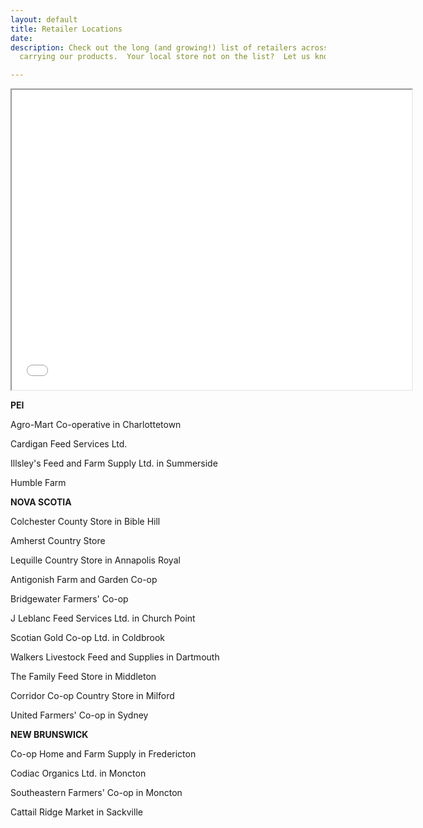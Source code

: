 ```yaml
---
layout: default
title: Retailer Locations
date: 
description: Check out the long (and growing!) list of retailers across the Maritimes
  carrying our products.  Your local store not on the list?  Let us know!

---
```

<iframe src="[https://www.google.com/maps/d/u/0/edit?mid=1O5Tnl2vX9YFPPJVzGz6iI2q9JQ8&usp=sharing](https://www.google.com/maps/d/u/0/edit?mid=1O5Tnl2vX9YFPPJVzGz6iI2q9JQ8&usp=sharing "https://www.google.com/maps/d/u/0/edit?mid=1O5Tnl2vX9YFPPJVzGz6iI2q9JQ8&usp=sharing")" width="640" height="480"></iframe>

**PEI**

Agro-Mart Co-operative in Charlottetown

Cardigan Feed Services Ltd.

Illsley's Feed and Farm Supply Ltd. in Summerside

Humble Farm

**NOVA SCOTIA**

Colchester County Store in Bible Hill

Amherst Country Store

Lequille Country Store in Annapolis Royal

Antigonish Farm and Garden Co-op

Bridgewater Farmers' Co-op

J Leblanc Feed Services Ltd. in Church Point

Scotian Gold Co-op Ltd. in Coldbrook

Walkers Livestock Feed and Supplies in Dartmouth

The Family Feed Store in Middleton

Corridor Co-op Country Store in Milford

United Farmers' Co-op in Sydney

**NEW BRUNSWICK**

Co-op Home and Farm Supply in Fredericton

Codiac Organics Ltd. in Moncton

Southeastern Farmers' Co-op in Moncton

Cattail Ridge Market in Sackville
